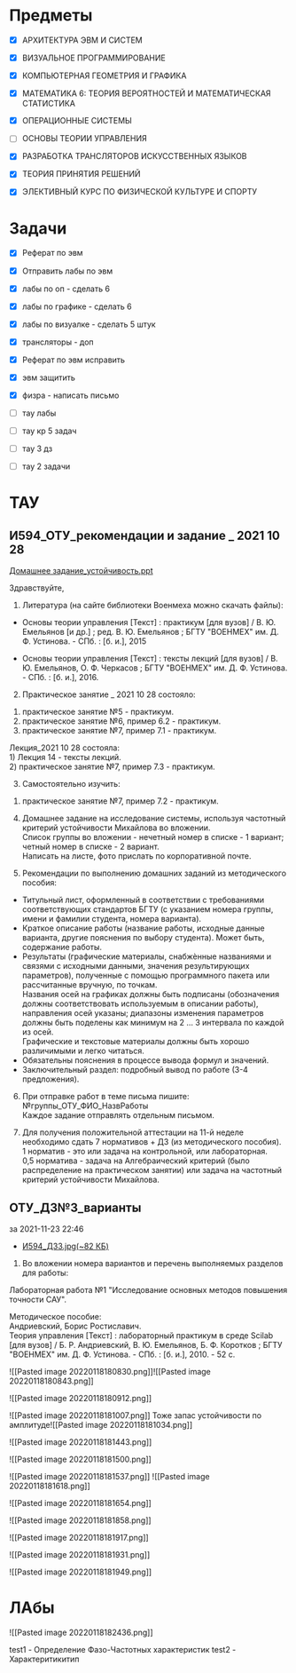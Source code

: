 # Предметы

- [x] АРХИТЕКТУРА ЭВМ И СИСТЕМ

- [x] ВИЗУАЛЬНОЕ ПРОГРАММИРОВАНИЕ

- [x] КОМПЬЮТЕРНАЯ ГЕОМЕТРИЯ И ГРАФИКА

- [x] МАТЕМАТИКА 6: ТЕОРИЯ ВЕРОЯТНОСТЕЙ И МАТЕМАТИЧЕСКАЯ СТАТИСТИКА

- [x] ОПЕРАЦИОННЫЕ СИСТЕМЫ

- [ ] ОСНОВЫ ТЕОРИИ УПРАВЛЕНИЯ

- [x] РАЗРАБОТКА ТРАНСЛЯТОРОВ ИСКУССТВЕННЫХ ЯЗЫКОВ

- [x] ТЕОРИЯ ПРИНЯТИЯ РЕШЕНИЙ

- [x] ЭЛЕКТИВНЫЙ КУРС ПО ФИЗИЧЕСКОЙ КУЛЬТУРЕ И СПОРТУ


# Задачи
- [x]  Реферат по эвм
- [x]  Отправить лабы по эвм
- [x]  лабы по оп - сделать 6
- [x]  лабы по графике - сделать 6
- [x]  лабы по визуалке - сделать 5 штук
- [x]  трансляторы - доп
- [x]  Реферат по эвм исправить
- [x]  эвм защитить
- [x]  физра - написать письмо
- [ ]  тау лабы
- [ ]  тау кр 5 задач
- [ ]  тау 3 дз
- [ ]  тау 2 задачи



# ТАУ
## И594_ОТУ_рекомендации и задание _ 2021 10 28
[Домашнее задание_устойчивость.ppt](https://mail.voenmeh.ru/mail/?_task=mail&_action=get&_mbox=INBOX%2F5+%26BEEENQQ8-%2F%26BCIEEAQj-&_uid=3&_token=vkkGMG6nFEig3XzkqaaZO9XCtX1t6BIv&_part=2)

Здравствуйте,

1. Литература (на сайте библиотеки Военмеха можно скачать файлы):  
- Основы теории управления [Текст] : практикум [для вузов] / В. Ю. Емельянов [и др.] ; ред. В. Ю. Емельянов ; БГТУ "ВОЕНМЕХ" им. Д. Ф. Устинова. - СПб. : [б. и.], 2015

- Основы теории управления [Текст] : тексты лекций [для вузов] / В. Ю. Емельянов, О. Ф. Черкасов ; БГТУ "ВОЕНМЕХ" им. Д. Ф. Устинова. - СПб. : [б. и.], 2016.

2. Практическое занятие _ 2021 10 28 состояло:  
1) практическое занятие №5 - практикум.  
2) практическое занятие №6, пример 6.2 - практикум.  
3) практическое занятие №7, пример 7.1 - практикум.

Лекция_2021 10 28 состояла:  
1) Лекция 14 - тексты лекций.  
2) практическое занятие №7, пример 7.3 - практикум.

3. Самостоятельно изучить:  
1) практическое занятие №7, пример 7.2 - практикум.

4. Домашнее задание на исследование системы, используя частотный критерий устойчивости Михайлова во вложении.  
Список группы во вложении - нечетный номер в списке - 1 вариант; четный номер в списке - 2 вариант.  
Написать на листе, фото прислать по корпоративной почте.

5. Рекомендации по выполнению домашних заданий из методического пособия:  
- Титульный лист, оформленный в соответствии с требованиями соответствующих стандартов БГТУ (с указанием номера группы, имени и фамилии студента, номера варианта).  
- Краткое описание работы (название работы, исходные данные варианта, другие пояснения по выбору студента). Может быть, содержание работы.  
- Результаты (графические материалы, снабжѐнные названиями и связями с исходными данными, значения результирующих параметров), полученные с помощью программного пакета или рассчитанные вручную, по точкам.  
Названия осей на графиках должны быть подписаны (обозначения должны соответствовать используемым в описании работы), направления осей указаны; диапазоны изменения параметров должны быть поделены как минимум на 2 … 3 интервала по каждой из осей.  
Графические и текстовые материалы должны быть хорошо различимыми и легко читаться.  
- Обязательны пояснения в процессе вывода формул и значений.  
- Заключительный раздел: подробный вывод по работе (3-4 предложения).

6. При отправке работ в теме письма пишите:  
№группы_ОТУ_ФИО_НазвРаботы  
Каждое задание отправлять отдельным письмом.

7. Для получения положительной аттестации на 11-й неделе необходимо сдать 7 нормативов + ДЗ (из методического пособия).  
1 норматив - это или задача на контрольной, или лабораторная.  
0,5 норматива - задача на Алгебраический критерий (было распределение на практическом занятии) или задача на частотный критерий устойчивости Михайлова.

## ОТУ_ДЗ№3_варианты [](https://mail.voenmeh.ru/mail/?_task=mail&_action=show&_uid=1082&_mbox=INBOX "Открыть в новом окне")
за 2021-11-23 22:46
-   [И594_ДЗ3.jpg(~82 КБ)](https://mail.voenmeh.ru/mail/?_task=mail&_action=get&_mbox=INBOX&_uid=1082&_token=vkkGMG6nFEig3XzkqaaZO9XCtX1t6BIv&_part=2)[](https://mail.voenmeh.ru/mail/?_task=mail&_caps=pdf%3D1%2Cflash%3D0%2Ctiff%3D0%2Cwebp%3D1&_uid=1082&_mbox=INBOX&_framed=1&_search=33ccaf155f74a69b0b10c37b7dd6a798&_action=preview# "Параметры")

1) Во вложении номера вариантов и перечень выполняемых разделов для работы:

Лабораторная работа №1 "Исследование основных методов повышения точности САУ".

Методическое пособие:  
Андриевский, Борис Ростиславич.  
Теория управления [Текст] : лабораторный практикум в среде Scilab [для вузов] / Б. Р. Андриевский, В. Ю. Емельянов, Б. Ф. Коротков ; БГТУ "ВОЕНМЕХ" им. Д. Ф. Устинова. - СПб. : [б. и.], 2010. - 52 с.



![[Pasted image 20220118180830.png]]![[Pasted image 20220118180843.png]]


![[Pasted image 20220118180912.png]]



![[Pasted image 20220118181007.png]] Тоже запас устойчивости по амплитуде![[Pasted image 20220118181034.png]]



![[Pasted image 20220118181443.png]]


![[Pasted image 20220118181500.png]]

![[Pasted image 20220118181537.png]] ![[Pasted image 20220118181618.png]]

![[Pasted image 20220118181654.png]]





![[Pasted image 20220118181858.png]]



![[Pasted image 20220118181917.png]]

![[Pasted image 20220118181931.png]]


![[Pasted image 20220118181949.png]]


# ЛАбы

![[Pasted image 20220118182436.png]]


test1 - Определение Фазо-Частотных характеристик
test2 - Характеритикитип